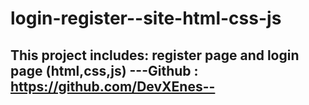 # login-register--site-html-css-js
 This project includes: register page and login page (html,css,js)
---Github : https://github.com/DevXEnes--
---
